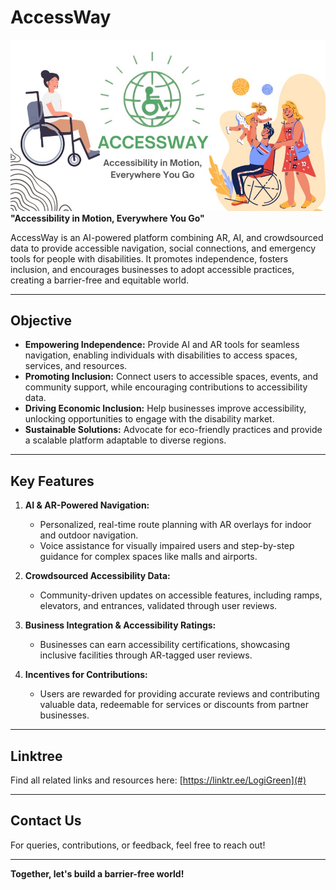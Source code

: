 # AccessWay  
![alt text](<WhatsApp Image 2025-01-15 at 02.48.22_9df0c5c1.jpg>)
**"Accessibility in Motion, Everywhere You Go"**  

AccessWay is an AI-powered platform combining AR, AI, and crowdsourced data to provide accessible navigation, social connections, and emergency tools for people with disabilities. It promotes independence, fosters inclusion, and encourages businesses to adopt accessible practices, creating a barrier-free and equitable world.

---

## **Objective**  
- **Empowering Independence:** Provide AI and AR tools for seamless navigation, enabling individuals with disabilities to access spaces, services, and resources.  
- **Promoting Inclusion:** Connect users to accessible spaces, events, and community support, while encouraging contributions to accessibility data.  
- **Driving Economic Inclusion:** Help businesses improve accessibility, unlocking opportunities to engage with the disability market.  
- **Sustainable Solutions:** Advocate for eco-friendly practices and provide a scalable platform adaptable to diverse regions.  

---

## **Key Features**  

1. **AI & AR-Powered Navigation:**  
   - Personalized, real-time route planning with AR overlays for indoor and outdoor navigation.  
   - Voice assistance for visually impaired users and step-by-step guidance for complex spaces like malls and airports.  

2. **Crowdsourced Accessibility Data:**  
   - Community-driven updates on accessible features, including ramps, elevators, and entrances, validated through user reviews.  

3. **Business Integration & Accessibility Ratings:**  
   - Businesses can earn accessibility certifications, showcasing inclusive facilities through AR-tagged user reviews.  

4. **Incentives for Contributions:**  
   - Users are rewarded for providing accurate reviews and contributing valuable data, redeemable for services or discounts from partner businesses.  

---

## **Linktree**  
Find all related links and resources here: [https://linktr.ee/LogiGreen](#)  

---

## **Contact Us**  
For queries, contributions, or feedback, feel free to reach out!  

---

**Together, let's build a barrier-free world!**  
